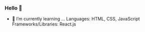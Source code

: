 ### Hello 👋

- 🌱 I’m currently learning ...
    Languages: HTML, CSS, JavaScript
    Frameworks/Libraries: React.js
